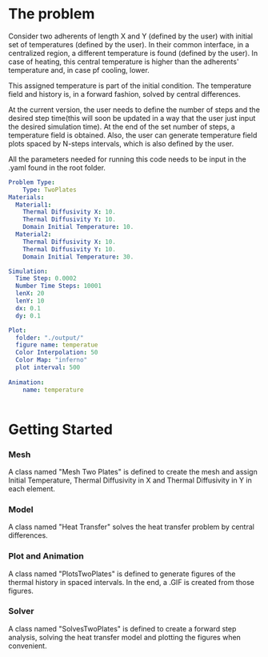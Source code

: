 # The problem



Consider two adherents of length X and Y (defined by the user) with initial set of temperatures (defined by the user). In their common interface, in a centralized region, a different temperature is found (defined by the user). In case of heating, this central temperature is higher than the adherents' temperature and, in case pf cooling, lower.

This assigned temperature is part of the initial condition. The temperature field and history is, in a forward fashion, solved by central differences.

At the current version, the user needs to define the number of steps and the desired  step time(this will soon be updated in a way that the user just input the desired simulation time). At the end of the set number of steps, a temperature field is obtained.
Also, the user can generate temperature field plots spaced by N-steps intervals, which is also defined by the user.

All the parameters needed for running this code needs to be input in the .yaml found in the root folder.


```yaml
Problem Type:
    Type: TwoPlates
Materials:
  Material1:
    Thermal Diffusivity X: 10.
    Thermal Diffusivity Y: 10.
    Domain Initial Temperature: 10.
  Material2:
    Thermal Diffusivity X: 10.
    Thermal Diffusivity Y: 10.
    Domain Initial Temperature: 30.

Simulation:
  Time Step: 0.0002
  Number Time Steps: 10001
  lenX: 20
  lenY: 10
  dx: 0.1
  dy: 0.1

Plot:
  folder: "./output/"
  figure name: temperatue
  Color Interpolation: 50
  Color Map: "inferno"
  plot interval: 500
  
Animation:
    name: temperature
	
```


# Getting Started

### Mesh

A class named "Mesh Two Plates" is defined to create the mesh and assign Initial Temperature, Thermal Diffusivity in X and Thermal Diffusivity in Y in each element.
### Model
A class named "Heat Transfer" solves the heat transfer problem by central differences.
### Plot and Animation
A class named "PlotsTwoPlates" is defined to generate figures of the thermal history in spaced intervals. In the end, a .GIF is created from those figures.
### Solver
A class named "SolvesTwoPlates" is defined to create a forward step analysis, solving the heat transfer model and plotting the figures when convenient.